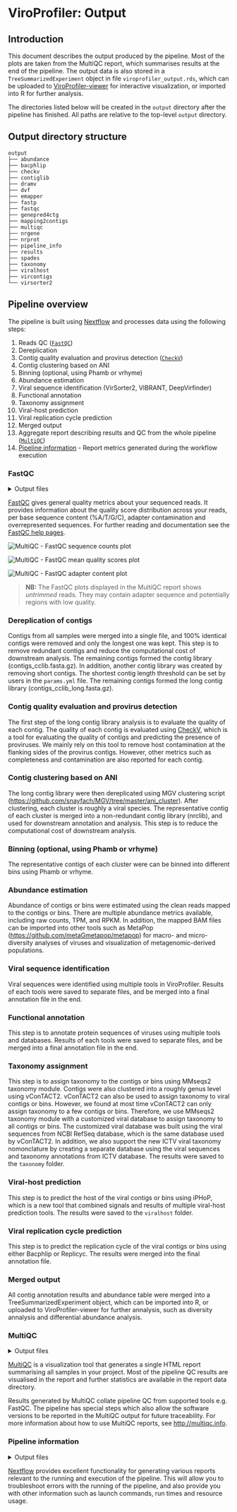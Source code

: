 # ViroProfiler: Output

## Introduction

This document describes the output produced by the pipeline. Most of the plots are taken from the MultiQC report, which summarises results at the end of the pipeline. The output data is also stored in a `TreeSummarizedExperiment` object in file `viroprofiler_output.rds`, which can be uploaded to [ViroProfiler-viewer](https://github.com/deng-lab/viroprofiler-viewer) for interactive visualization, or imported into R for further analysis.

The directories listed below will be created in the `output` directory after the pipeline has finished. All paths are relative to the top-level `output` directory.

## Output directory structure

```text
output
├── abundance
├── bacphlip
├── checkv
├── contiglib
├── dramv
├── dvf
├── emapper
├── fastp
├── fastqc
├── genepred4ctg
├── mapping2contigs
├── multiqc
├── nrgene
├── nrprot
├── pipeline_info
├── results
├── spades
├── taxonomy
├── viralhost
├── vircontigs
└── virsorter2
```

<!-- TODO nf-core: Add a brief overview of what the output is and how it is generated -->

## Pipeline overview

The pipeline is built using [Nextflow](https://www.nextflow.io/) and processes data using the following steps:

1. Reads QC ([`FastQC`](https://www.bioinformatics.babraham.ac.uk/projects/fastqc/))
2. Dereplication
3. Contig quality evaluation and provirus detection ([`CheckV`](https://bitbucket.org/berkeleylab/checkv))
4. Contig clustering based on ANI
5. Binning (optional, using Phamb or vrhyme)
6. Abundance estimation
7. Viral sequence identification (VirSorter2, VIBRANT, DeepVirfinder)
8. Functional annotation
9. Taxonomy assignment
10. Viral-host prediction
11. Viral replication cycle prediction
12. Merged output
13. Aggregate report describing results and QC from the whole pipeline ([`MultiQC`](http://multiqc.info/))
14. [Pipeline information](#pipeline-information) - Report metrics generated during the workflow execution

### FastQC

<details markdown="1">
<summary>Output files</summary>

- `fastqc/`
  - `*_fastqc.html`: FastQC report containing quality metrics.
  - `*_fastqc.zip`: Zip archive containing the FastQC report, tab-delimited data file and plot images.

</details>

[FastQC](http://www.bioinformatics.babraham.ac.uk/projects/fastqc/) gives general quality metrics about your sequenced reads. It provides information about the quality score distribution across your reads, per base sequence content (%A/T/G/C), adapter contamination and overrepresented sequences. For further reading and documentation see the [FastQC help pages](http://www.bioinformatics.babraham.ac.uk/projects/fastqc/Help/).

![MultiQC - FastQC sequence counts plot](images/mqc_fastqc_counts.png)

![MultiQC - FastQC mean quality scores plot](images/mqc_fastqc_quality.png)

![MultiQC - FastQC adapter content plot](images/mqc_fastqc_adapter.png)

> **NB:** The FastQC plots displayed in the MultiQC report shows _untrimmed_ reads. They may contain adapter sequence and potentially regions with low quality.

### Dereplication of contigs

Contigs from all samples were merged into a single file, and 100% identical contigs were removed and only the longest one was kept. This step is to remove redundant contigs and reduce the computational cost of downstream analysis. The remaining contigs formed the contig library (contigs_cclib.fasta.gz). In addition, another contig library was created by removing short contigs. The shortest contig length threshold can be set by users in the `params.yml` file. The remaining contigs formed the long contig library (contigs_cclib_long.fasta.gz).

### Contig quality evaluation and provirus detection

The first step of the long contig library analysis is to evaluate the quality of each contig. The quality of each contig is evaluated using [CheckV](https://bitbucket.org/berkeleylab/checkv/src/master/), which is a tool for evaluating the quality of contigs and predicting the presence of proviruses. We mainly rely on this tool to remove host contamination at the flanking sides of the provirus contigs. However, other metrics such as completeness and contamination are also reported for each contig.

### Contig clustering based on ANI

The long contig library were then dereplicated using MGV clustering script (https://github.com/snayfach/MGV/tree/master/ani_cluster). After clustering, each cluster is roughly a viral species. The representative contig of each cluster is merged into a non-redundant contig library (nrclib), and used for downstream annotation and analysis. This step is to reduce the computational cost of downstream analysis.

### Binning (optional, using Phamb or vrhyme)

The representative contigs of each cluster were can be binned into different bins using Phamb or vrhyme.

### Abundance estimation

Abundance of contigs or bins were estimated using the clean reads mapped to the contigs or bins. There are multiple abundance metrics available, including raw counts, TPM, and RPKM. In addition, the mapped BAM files can be imported into other tools such as MetaPop (https://github.com/metaGmetapop/metapop) for macro- and micro-diversity analyses of viruses and visualization of metagenomic-derived populations.

### Viral sequence identification

Viral sequences were identified using multiple tools in ViroProfiler. Results of each tools were saved to separate files, and be merged into a final annotation file in the end.

### Functional annotation

This step is to annotate protein sequences of viruses using multiple tools and databases. Results of each tools were saved to separate files, and be merged into a final annotation file in the end.

### Taxonomy assignment

This step is to assign taxonomy to the contigs or bins using MMseqs2 taxonomy module. Contigs were also clustered into a roughly genus level using vConTACT2. vConTACT2 can also be used to assign taxonomy to viral contigs or bins. However, we found at most time vConTACT2 can only assign taxonomy to a few contigs or bins. Therefore, we use MMseqs2 taxonomy module with a customized viral database to assign taxonomy to all contigs or bins. The customized viral database was built using the viral sequences from NCBI RefSeq database, which is the same database used by vConTACT2. In addition, we also support the new ICTV viral taxonomy nomonclature by creating a separate database using the viral sequences and taxonomy annotations from ICTV database. The results were saved to the `taxonomy` folder.

### Viral-host prediction

This step is to predict the host of the viral contigs or bins using iPHoP, which is a new tool that combined signals and results of multiple viral-host prediction tools. The results were saved to the `viralhost` folder.

### Viral replication cycle prediction

This step is to predict the replication cycle of the viral contigs or bins using either Bacphlip or Replicyc. The results were merged into the final annotation file.

### Merged output

All contig annotation results and abundance table were merged into a TreeSummarizedExperiment object, which can be imported into R, or uploaded to ViroProfiler-viewer for further annalysis, such as diversity annalysis and differential abundance analysis.

### MultiQC

<details markdown="1">
<summary>Output files</summary>

- `multiqc/`
  - `multiqc_report.html`: a standalone HTML file that can be viewed in your web browser.
  - `multiqc_data/`: directory containing parsed statistics from the different tools used in the pipeline.
  - `multiqc_plots/`: directory containing static images from the report in various formats.

</details>

[MultiQC](http://multiqc.info) is a visualization tool that generates a single HTML report summarising all samples in your project. Most of the pipeline QC results are visualised in the report and further statistics are available in the report data directory.

Results generated by MultiQC collate pipeline QC from supported tools e.g. FastQC. The pipeline has special steps which also allow the software versions to be reported in the MultiQC output for future traceability. For more information about how to use MultiQC reports, see <http://multiqc.info>.

### Pipeline information

<details markdown="1">
<summary>Output files</summary>

- `pipeline_info/`
  - Reports generated by Nextflow: `execution_report.html`, `execution_timeline.html`, `execution_trace.txt` and `pipeline_dag.dot`/`pipeline_dag.svg`.
  - Reports generated by the pipeline: `pipeline_report.html`, `pipeline_report.txt` and `software_versions.yml`. The `pipeline_report*` files will only be present if the `--email` / `--email_on_fail` parameter's are used when running the pipeline.
  - Reformatted samplesheet files used as input to the pipeline: `samplesheet.valid.csv`.

</details>

[Nextflow](https://www.nextflow.io/docs/latest/tracing.html) provides excellent functionality for generating various reports relevant to the running and execution of the pipeline. This will allow you to troubleshoot errors with the running of the pipeline, and also provide you with other information such as launch commands, run times and resource usage.
